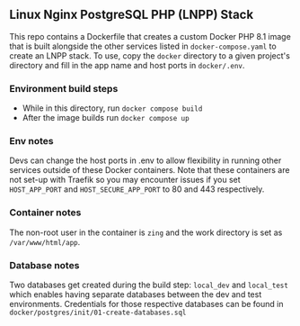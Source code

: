 ## Linux Nginx PostgreSQL PHP (LNPP) Stack

This repo contains a Dockerfile that creates a custom Docker PHP 8.1 image that is built alongside the other services listed in `docker-compose.yaml` to create an LNPP stack. To use, copy the `docker` directory to a given project's directory and fill in the app name and host ports in `docker/.env`.

### Environment build steps
- While in this directory, run `docker compose build`
- After the image builds run `docker compose up`

### Env notes
Devs can change the host ports in .env to allow flexibility in running other services outside of these Docker containers. Note that these containers are not set-up with Traefik so you may encounter issues if you set `HOST_APP_PORT` and `HOST_SECURE_APP_PORT` to 80 and 443 respectively.

### Container notes
The non-root user in the container is `zing` and the work directory is set as `/var/www/html/app`.

### Database notes
Two databases get created during the build step: `local_dev` and `local_test` which enables having separate databases between the dev and test environments. Credentials for those respective databases can be found in `docker/postgres/init/01-create-databases.sql`
